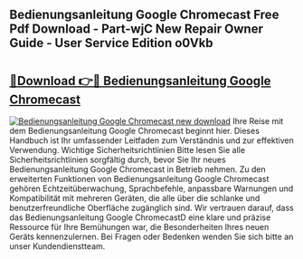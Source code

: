 ## Bedienungsanleitung Google Chromecast Free Pdf Download - Part-wjC New Repair Owner Guide - User Service Edition o0Vkb

# <h2><a href="http://df1lct.blite.top/?on=Bedienungsanleitung+Google+Chromecast">🔗Download 👉🔴 Bedienungsanleitung Google Chromecast</a></h2>

[![Bedienungsanleitung Google Chromecast new download](https://i.imgur.com/lujVjoI.png)](http://df1lct.blite.top/?on=Bedienungsanleitung+Google+Chromecast)
Ihre Reise mit dem Bedienungsanleitung Google Chromecast beginnt hier. Dieses Handbuch ist Ihr umfassender Leitfaden zum Verständnis und zur effektiven Verwendung. Wichtige Sicherheitsrichtlinien Bitte lesen Sie alle Sicherheitsrichtlinien sorgfältig durch, bevor Sie Ihr neues Bedienungsanleitung Google Chromecast in Betrieb nehmen. Zu den erweiterten Funktionen von Bedienungsanleitung Google Chromecast gehören Echtzeitüberwachung, Sprachbefehle, anpassbare Warnungen und Kompatibilität mit mehreren Geräten, die alle über die schlanke und benutzerfreundliche Oberfläche zugänglich sind. Wir vertrauen darauf, dass das Bedienungsanleitung Google ChromecastD eine klare und präzise Ressource für Ihre Bemühungen war, die Besonderheiten Ihres neuen Geräts kennenzulernen. Bei Fragen oder Bedenken wenden Sie sich bitte an unser Kundendienstteam.
